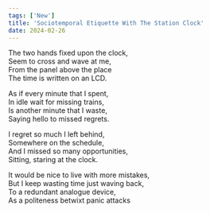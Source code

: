 ```yaml
---
tags: ['New']
title: 'Sociotemporal Etiquette With The Station Clock'
date: 2024-02-26
---
```


The two hands fixed upon the clock,  
Seem to cross and wave at me,  
From the panel above the place  
The time is written on an LCD.

As if every minute that I spent,  
In idle wait for missing trains,  
Is another minute that I waste,  
Saying hello to missed regrets.

I regret so much I left behind,  
Somewhere on the schedule,  
And I missed so many opportunities,  
Sitting, staring at the clock.

It would be nice to live with more mistakes,  
But I keep wasting time just waving back,  
To a redundant analogue device,  
As a politeness betwixt panic attacks  
